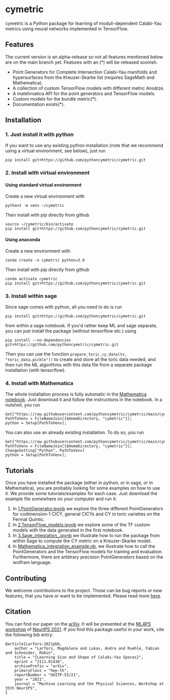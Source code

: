 # cymetric

cymetric is a Python package for learning of moduli-dependent Calabi-Yau metrics
using neural networks implemented in TensorFlow. 

## Features

The current version is an alpha-release so not all features mentioned below
are on the main branch yet. Features with an (*) will be released soonish.

* Point Generators for Complete Intersection Calabi-Yau manifolds and hypersurfaces
 from the Kreuzer-Skarke list (requires SageMath and Mathematica).
* A collection of custom TensorFlow models with different metric Ansätze.
* A matehmatica API for the point generators and TensorFlow models.
* Custom models for the bundle metric(*).
* Documentation exists(*).

## Installation

### 1. Just install it with python
If you want to use any existing python installation (note that we recommend using a virtual environment, see below), just run
```console
pip install git+https://github.com/pythoncymetric/cymetric.git
```

### 2. Install with virtual environment
#### Using standard virtual environment
Create a new virtual environment with

```console
python3 -m venv ~/cymetric
```

Then install with pip directly from github 

```console
source ~/cymetric/bin/activate
pip install git+https://github.com/pythoncymetric/cymetric.git
```

#### Using anaconda
Create a new environment with

```console
conda create -n cymetric python=3.9
```

Then install with pip directly from github 

```console
conda activate cymetric
pip install git+https://github.com/pythoncymetric/cymetric.git
```

### 3. Install within sage
Since sage comes with python, all you need to do is run 
```console
pip install git+https://github.com/pythoncymetric/cymetric.git
```
from within a sage notebook. If you'd rather keep ML and sage separate, you can just install the package (without tensorflow etc.) using 
```console
pip install --no-dependencies git+https://github.com/pythoncymetric/cymetric.git
```
Then you can use the function ```prepare_toric_cy_data(tv, "toric_data.pickle"))``` to create and store all the toric data needed, and then run the ML algorithms with this data file from a separate package installation (with tensorflow).

### 4. Install with Mathematica
The whole installation process is fully automatic in the [Mathematica notebook](/notebooks/4.Mathematica_integration_example.nb). Just download it and follow the instructions in the notebook. In a nutshell, you run
```console
Get["https://raw.githubusercontent.com/pythoncymetric/cymetric/main/cymetric/wolfram/cymetric.m"];
PathToVenv = FileNameJoin[{$HomeDirectory, "cymetric"}];
python = Setup[PathToVenv];
```
You can also use an already existing installation. To do so, you run
```console
Get["https://raw.githubusercontent.com/pythoncymetric/cymetric/main/cymetric/wolfram/cymetric.m"];
PathToVenv = FileNameJoin[{$HomeDirectory, "cymetric"}];
ChangeSetting["Python", PathToVenv]
python = Setup[PathToVenv];
```


## Tutorials
Once you have installed the package (either in python, or in sage, or in Mathematica), you are probably looking for some examples on how to use it. We provide some tutorials/examples for each case. Just download the example file somewhere on your computer and run it:

1. In [1.PointGenerator.ipynb](notebooks/1.PointGenerator.ipynb) we explore the three different PointGenerators for codimension-1 CICY, general CICYs and CY in toric varieties on the Fermat Quintic. 
2. In [2.TensorFlow_models.ipynb](notebooks/2.TensorFlow_models.ipynb) we explore some of the TF custom models with the data generated in the first notebook. 
3. In [3.Sage_integration_.ipynb](notebooks/3.Sage_integration_example.ipynb) we illustrate how to run the package from within Sage to compute the CY metric on a Kreuzer-Skarke model.
4. In [Mathematica_integration_example.nb](/notebooks/4.Mathematica_integration_example.nb), we illustrate how to call the PointGenerators and the TensorFlow models for training and evaluation. Furthermore, there are arbitrary precision PointGenerators based on the wolfram language.

## Contributing

We welcome contributions to the project. Those can be bug reports or new features, 
that you have or want to be implemented. Please read more [here](CONTRIBUTING.md).

## Citation

You can find our paper on the [arXiv](https://arxiv.org/abs/2111.01436). It will be presented at the [ML4PS workshop](https://ml4physicalsciences.github.io/2021/) of [NeurIPS 2021](https://neurips.cc/Conferences/2021/Schedule?showEvent=21862). If you find this package useful in your work, cite the following bib entry:

```
@article{Larfors:2021pbb,
    author = "Larfors, Magdalena and Lukas, Andre and Ruehle, Fabian and Schneider, Robin",
    title = "{Learning Size and Shape of Calabi-Yau Spaces}",
    eprint = "2111.01436",
    archivePrefix = "arXiv",
    primaryClass = "hep-th",
    reportNumber = "UUITP-53/21",
    year = "2021",
    journal = "Machine Learning and the Physical Sciences, Workshop at 35th NeurIPS",
}
```

